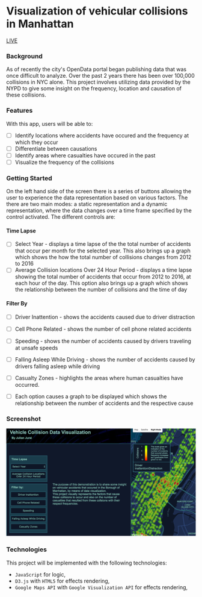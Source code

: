# Visualization of vehicular collisions in Manhattan

 [LIVE](https://julian-jurai.github.io/vehicle-collisions-data-visualization/)

### Background

As of recently the city's OpenData portal began publishing data that was once difficult to analyze. Over the past 2 years there has been over 100,000 collisions in NYC alone.
This project involves utilizing data provided by the NYPD to give some insight on the frequency, location and causation of these collisions.


### Features  

With this app, users will be able to:
- [ ] Identify locations where accidents have occured and the frequency at which they occur
- [ ] Differentiate between causations
- [ ] Identify areas where casualties have occured in the past
- [ ] Visualize the frequency of the collisions

### Getting Started

On the left hand side of the screen there is a series of buttons allowing the user to experience the data representation based on various factors. The there are two main modes: a static representation and a dynamic representation, where the data changes over a time frame specified by the control activated.
The different controls are:

#### Time Lapse
- [ ] Select Year - displays a time lapse of the the total number of accidents that occur per month for the selected year. This also brings up a graph which shows the how the total number of collisions changes from 2012 to 2016
- [ ] Average Collision locations Over 24 Hour Period - displays a time lapse showing the total number of accidents that occur from 2012 to 2016, at each hour of the day. This option also brings up a graph which shows the relationship between the number of collisions and the time of day

#### Filter By
- [ ] Driver Inattention - shows the accidents caused due to driver distraction
- [ ] Cell Phone Related - shows the number of cell phone related accidents
- [ ] Speeding - shows the number of accidents caused by drivers traveling at unsafe speeds
- [ ] Falling Asleep While Driving - shows the number of accidents caused by drivers falling asleep while driving
- [ ] Casualty Zones - highlights the areas where human casualties have occurred.
- [ ] Each option causes a graph to be displayed which shows the relationship between the number of accidents and the respective cause


### Screenshot
![image of app](./images/readme_image.png)


### Technologies

This project will be implemented with the following technologies:

- `JavaScript` for logic,
- `D3.js` with `HTML5` for effects rendering,
- `Google Maps API` with `Google Visualization API` for effects rendering,
